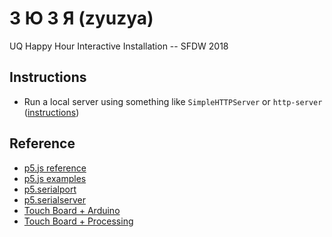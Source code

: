 # З Ю З Я (zyuzya)
UQ Happy Hour Interactive Installation -- SFDW 2018

## Instructions
- Run a local server using something like `SimpleHTTPServer` or `http-server` ([instructions](https://github.com/processing/p5.js/wiki/Local-server))

## Reference
- [p5.js reference](https://p5js.org/reference/)
- [p5.js examples](https://p5js.org/examples/)
- [p5.serialport](http://vanevery.github.io/p5.serialport/docs/classes/p5.serialport.html)
- [p5.serialserver](https://github.com/vanevery/p5.serialport#p5serial-nodejs)
- [Touch Board + Arduino](https://www.bareconductive.com/make/setting-up-arduino-with-your-touch-board/)
- [Touch Board + Processing](https://www.bareconductive.com/make/touch-board-grapher/)
